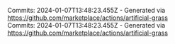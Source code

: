 Commits: 2024-01-07T13:48:23.455Z - Generated via https://github.com/marketplace/actions/artificial-grass
<br>
Commits: 2024-01-07T13:48:23.455Z - Generated via https://github.com/marketplace/actions/artificial-grass
<br>
